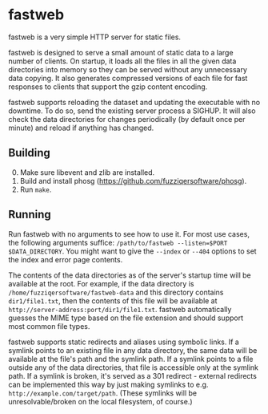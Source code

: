 # fastweb

fastweb is a very simple HTTP server for static files.

fastweb is designed to serve a small amount of static data to a large number of clients. On startup, it loads all the files in all the given data directories into memory so they can be served without any unnecessary data copying. It also generates compressed versions of each file for fast responses to clients that support the gzip content encoding.

fastweb supports reloading the dataset and updating the executable with no downtime. To do so, send the existing server process a SIGHUP. It will also check the data directories for changes periodically (by default once per minute) and reload if anything has changed.

## Building

0. Make sure libevent and zlib are installed.
1. Build and install phosg (https://github.com/fuzziqersoftware/phosg).
2. Run `make`.

## Running

Run fastweb with no arguments to see how to use it. For most use cases, the following arguments suffice: `/path/to/fastweb --listen=$PORT $DATA_DIRECTORY`. You might want to give the `--index` or `--404` options to set the index and error page contents.

The contents of the data directories as of the server's startup time will be available at the root. For example, if the data directory is `/home/fuzziqersoftware/fastweb-data` and this directory contains `dir1/file1.txt`, then the contents of this file will be available at `http://server-address:port/dir1/file1.txt`. fastweb automatically guesses the MIME type based on the file extension and should support most common file types.

fastweb supports static redirects and aliases using symbolic links. If a symlink points to an existing file in any data directory, the same data will be available at the file's path and the symlink path. If a symlink points to a file outside any of the data directories, that file is accessible only at the symlink path. If a symlink is broken, it's served as a 301 redirect - external redirects can be implemented this way by just making symlinks to e.g. `http://example.com/target/path`. (These symlinks will be unresolvable/broken on the local filesystem, of course.)
